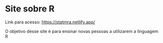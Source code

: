 # Site sobre R

Link para acesso: https://statmra.netlify.app/

O objetivo desse site é para ensinar novas pessoas a utilizarem a linguagem R
